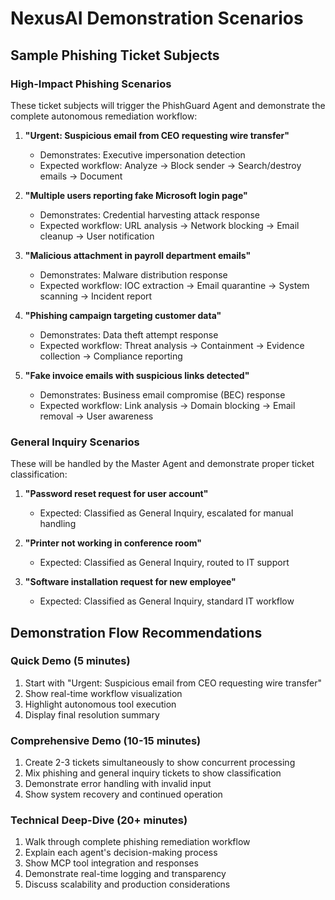 # NexusAI Demonstration Scenarios

## Sample Phishing Ticket Subjects

### High-Impact Phishing Scenarios
These ticket subjects will trigger the PhishGuard Agent and demonstrate the complete autonomous remediation workflow:

1. **"Urgent: Suspicious email from CEO requesting wire transfer"**
   - Demonstrates: Executive impersonation detection
   - Expected workflow: Analyze → Block sender → Search/destroy emails → Document

2. **"Multiple users reporting fake Microsoft login page"**
   - Demonstrates: Credential harvesting attack response
   - Expected workflow: URL analysis → Network blocking → Email cleanup → User notification

3. **"Malicious attachment in payroll department emails"**
   - Demonstrates: Malware distribution response
   - Expected workflow: IOC extraction → Email quarantine → System scanning → Incident report

4. **"Phishing campaign targeting customer data"**
   - Demonstrates: Data theft attempt response
   - Expected workflow: Threat analysis → Containment → Evidence collection → Compliance reporting

5. **"Fake invoice emails with suspicious links detected"**
   - Demonstrates: Business email compromise (BEC) response
   - Expected workflow: Link analysis → Domain blocking → Email removal → User awareness

### General Inquiry Scenarios
These will be handled by the Master Agent and demonstrate proper ticket classification:

1. **"Password reset request for user account"**
   - Expected: Classified as General Inquiry, escalated for manual handling

2. **"Printer not working in conference room"**
   - Expected: Classified as General Inquiry, routed to IT support

3. **"Software installation request for new employee"**
   - Expected: Classified as General Inquiry, standard IT workflow

## Demonstration Flow Recommendations

### Quick Demo (5 minutes)
1. Start with "Urgent: Suspicious email from CEO requesting wire transfer"
2. Show real-time workflow visualization
3. Highlight autonomous tool execution
4. Display final resolution summary

### Comprehensive Demo (10-15 minutes)
1. Create 2-3 tickets simultaneously to show concurrent processing
2. Mix phishing and general inquiry tickets to show classification
3. Demonstrate error handling with invalid input
4. Show system recovery and continued operation

### Technical Deep-Dive (20+ minutes)
1. Walk through complete phishing remediation workflow
2. Explain each agent's decision-making process
3. Show MCP tool integration and responses
4. Demonstrate real-time logging and transparency
5. Discuss scalability and production considerations